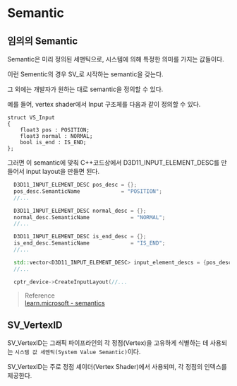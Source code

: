 # Semantic
## 임의의 Semantic
Semantic은 미리 정의된 세맨틱으로, 시스템에 의해 특정한 의미를 가지는 값들이다.

이런 Sementic의 경우 SV_로 시작하는 semantic을 갖는다.

그 외에는 개발자가 원하는 대로 semantic을 정의할 수 있다.

예를 들어, vertex shader에서 Input 구조체를 다음과 같이 정의할 수 있다.
```
struct VS_Input
{
    float3 pos : POSITION;
    float3 normal : NORMAL;
    bool is_end : IS_END;
};
```

그러면 이 semantic에 맞춰 C++코드상에서 D3D11_INPUT_ELEMENT_DESC를 만들어서 input layout을 만들면 된다.
```cpp
  D3D11_INPUT_ELEMENT_DESC pos_desc = {};
  pos_desc.SemanticName             = "POSITION";
  //...

  D3D11_INPUT_ELEMENT_DESC normal_desc = {};
  normal_desc.SemanticName             = "NORMAL";
  //...

  D3D11_INPUT_ELEMENT_DESC is_end_desc = {};
  is_end_desc.SemanticName             = "IS_END";
  //...

  std::vector<D3D11_INPUT_ELEMENT_DESC> input_element_descs = {pos_desc, normal_desc, is_end_desc};
  //...

  cptr_device->CreateInputLayout(//...
```

> Reference  
> [learn.microsoft - semantics](https://learn.microsoft.com/en-us/windows/win32/direct3dhlsl/dx-graphics-hlsl-semantics)

## SV_VertexID
SV_VertexID는 그래픽 파이프라인의 각 정점(Vertex)을 고유하게 식별하는 데 사용되는 `시스템 값 세맨틱(System Value Semantic)`이다. 

SV_VertexID는 주로 정점 셰이더(Vertex Shader)에서 사용되며, 각 정점의 인덱스를 제공한다.